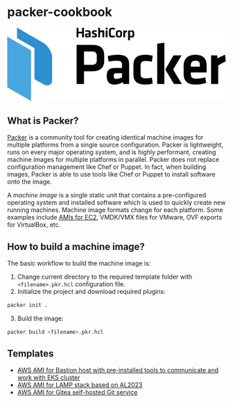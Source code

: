 # packer-cookbook

![](./img/packer_logo.jpeg)

## What is Packer?

[Packer](https://developer.hashicorp.com/packer/install) is a community tool for creating identical machine images for multiple platforms from a single source configuration. Packer is lightweight, runs on every major operating system, and is highly performant, creating machine images for multiple platforms in parallel. Packer does not replace configuration management like Chef or Puppet. In fact, when building images, Packer is able to use tools like Chef or Puppet to install software onto the image.

A *machine image* is a single static unit that contains a pre-configured operating system and installed software which is used to quickly create new running machines. Machine image formats change for each platform. Some examples include [AMIs for EC2](https://docs.aws.amazon.com/AWSEC2/latest/UserGuide/AMIs.html), VMDK/VMX files for VMware, OVF exports for VirtualBox, etc.

## How to build a machine image?

The basic workflow to build the machine image is:
1. Change current directory to the required template folder with `<filename>.pkr.hcl` configuration file.
2. Initialize the project and download required plugins:
```bash
packer init .
```
3. Build the image:
```bash
packer build <filename>.pkr.hcl 
```

## Templates
- [AWS AMI for Bastion host with pre-installed tools to communicate and work with EKS cluster](./templates/aws/bastion-host-to-eks/)
- [AWS AMI for LAMP stack based on AL2023](./templates/aws/al2023-lamp-stack/)
- [AWS AMI for Gitea self-hosted Git service](./templates/aws/gitea/)